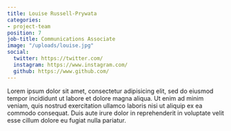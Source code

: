 ```yaml
---
title: Louise Russell-Prywata
categories:
- project-team
position: 7
job-title: Communications Associate
image: "/uploads/louise.jpg"
social:
  twitter: https://twitter.com/
  instagram: https://www.instagram.com/
  github: https://www.github.com/
---
```


Lorem ipsum dolor sit amet, consectetur adipisicing elit, sed do eiusmod tempor incididunt ut labore et dolore magna aliqua. Ut enim ad minim veniam, quis nostrud exercitation ullamco laboris nisi ut aliquip ex ea commodo consequat. Duis aute irure dolor in reprehenderit in voluptate velit esse cillum dolore eu fugiat nulla pariatur.